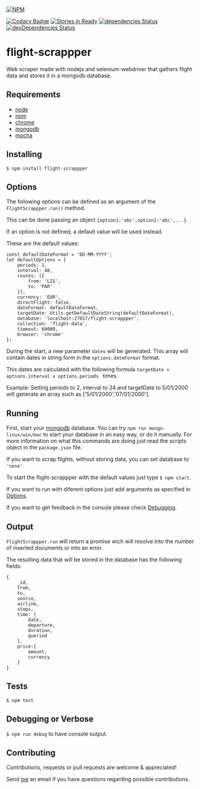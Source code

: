 [![NPM](https://nodei.co/npm/flight-scrappper.png?downloads=true&downloadRank=true&stars=true)](https://nodei.co/npm/flight-scrappper/)

[![Codacy Badge](https://api.codacy.com/project/badge/Grade/e0ff0ec2a3484cd0b823933578987cf4)](https://www.codacy.com/app/tiagobertolo/flight-scrappper?utm_source=github.com&amp;utm_medium=referral&amp;utm_content=bertolo1988/flight-scrappper&amp;utm_campaign=Badge_Grade)
[![Stories in Ready](https://badge.waffle.io/bertolo1988/flight-scrappper.svg?label=ready&title=Ready)](http://waffle.io/bertolo1988/flight-scrappper)
[![dependencies Status](https://david-dm.org/bertolo1988/flight-scrappper/status.svg)](https://david-dm.org/bertolo1988/flight-scrappper)
[![devDependencies Status](https://david-dm.org/bertolo1988/flight-scrappper/dev-status.svg)](https://david-dm.org/bertolo1988/flight-scrappper?type=dev)

# flight-scrappper

Web scraper made with nodejs and selenium-webdriver that gathers flight data and stores it in a mongodb database.


## Requirements

 - [node](http://nodejs.org/)
 - [npm](http://npmjs.org/)
 - [chrome](https://www.google.com/chrome/browser/desktop/index.html)
 - [mongodb](https://www.mongodb.com/)
 - [mocha](https://mochajs.org/)


## Installing

`$ npm install flight-scrappper`


## Options

The following options can be defined as an argument of the `FlightScrappper.run()` method.

This can be done passing an object `{option1:'abc',option2:'abc',...}`.

If an option is not defined, a default value will be used instead.

These are the default values:
	

    const defaultDateFormat = 'DD-MM-YYYY';
    let defaultOptions = {
        periods: 1,
        interval: 48,
        routes: [{
            from: 'LIS',
            to: 'PAR'
        }],
        currency: 'EUR',
        directFlight: false,
        dateFormat: defaultDateFormat,
        targetDate: Utils.getDefaultDateString(defaultDateFormat),
        database: 'localhost:27017/flight-scrappper',
        collection: 'flight-data',
        timeout: 60000,
        browser: 'chrome'
    };


During the start, a new parameter `dates` will be generated. This array will contain dates in string form in the `options.dateFormat` format.

This dates are calculated with the following formula `targetDate + options.interval x options.periods ` times.
 
Example: Setting periods to 2, interval to 24 and targetDate to 5/01/2000 will generate an array  such as ['5/01/2000','07/01/2000'].

## Running

First, start your [mongodb](https://www.mongodb.com/) database. You can try `npm run mongo-linux/win/mac` to start your database in an easy way, or do it manually. For more information on what this commands are doing just read the scripts object in the `package.json` file.

If you want to scrap flights, without storing data, you can set database to `'none'`.

To start the flight-scrappper with the default values just type `$ npm start`.

If you want to run with diferent options just add arguments as specified in [Options](#options).

If you want to get feedback in the console please check  [Debugging](#debugging).

## Output

`FlightScrappper.run` will return a promise wich will resolve into the number of inserted documents or into an error.

The resulting data that will be stored in the database has the following fields:

	{
		_id, 		
		from,
		to,
		source,
		airline,
		stops,
		time: {
			date,
			departure,
			duration,
			queried
		},
		price:{
			amount,
			currency
		}
	}

## Tests

`$ npm test`

## Debugging or Verbose

`$ npm run debug` to have console output.

## Contributing

Contributions, requests or pull requests are welcome & appreciated!

Send [me](https://github.com/bertolo1988/) an email if you have questions regarding possible contributions.

